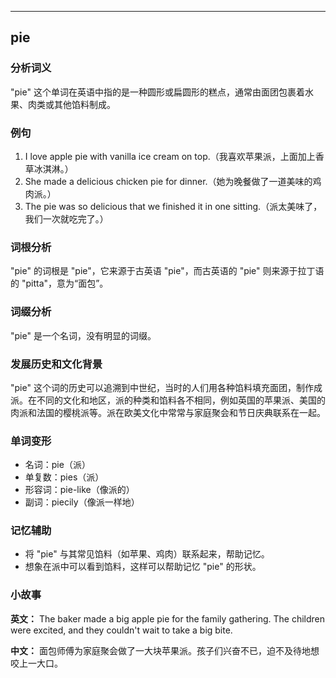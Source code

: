
---------------
## pie
### 分析词义
"pie" 这个单词在英语中指的是一种圆形或扁圆形的糕点，通常由面团包裹着水果、肉类或其他馅料制成。

### 例句
1. I love apple pie with vanilla ice cream on top.（我喜欢苹果派，上面加上香草冰淇淋。）
2. She made a delicious chicken pie for dinner.（她为晚餐做了一道美味的鸡肉派。）
3. The pie was so delicious that we finished it in one sitting.（派太美味了，我们一次就吃完了。）

### 词根分析
"pie" 的词根是 "pie"，它来源于古英语 "pie"，而古英语的 "pie" 则来源于拉丁语的 "pitta"，意为“面包”。

### 词缀分析
"pie" 是一个名词，没有明显的词缀。

### 发展历史和文化背景
"pie" 这个词的历史可以追溯到中世纪，当时的人们用各种馅料填充面团，制作成派。在不同的文化和地区，派的种类和馅料各不相同，例如英国的苹果派、美国的肉派和法国的樱桃派等。派在欧美文化中常常与家庭聚会和节日庆典联系在一起。

### 单词变形
- 名词：pie（派）
- 单复数：pies（派）
- 形容词：pie-like（像派的）
- 副词：piecily（像派一样地）

### 记忆辅助
- 将 "pie" 与其常见馅料（如苹果、鸡肉）联系起来，帮助记忆。
- 想象在派中可以看到馅料，这样可以帮助记忆 "pie" 的形状。

### 小故事
**英文：**
The baker made a big apple pie for the family gathering. The children were excited, and they couldn't wait to take a big bite.

**中文：**
面包师傅为家庭聚会做了一大块苹果派。孩子们兴奋不已，迫不及待地想咬上一大口。

